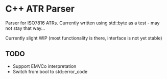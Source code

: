 # C++ ATR Parser

Parser for ISO7816 ATRs.
Currently written using std::byte as a test - may not stay that way...

Currently slight WIP (most functionality is there, interface is not yet stable)

## TODO
- Support EMVCo interpretation
- Switch from bool to std::error_code
